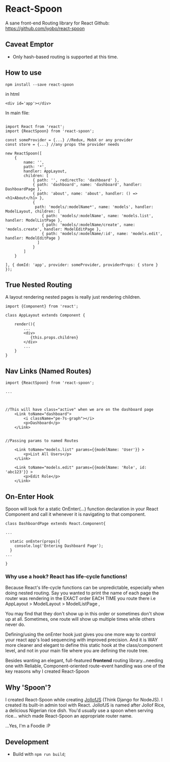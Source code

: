 # React-Spoon

A sane front-end Routing library for React
Github: https://github.com/iyobo/react-spoon

## Caveat Emptor
* Only hash-based routing is supported at this time.


## How to use

```
npm install --save react-spoon
```


in html
```
<div id='app'></div>
```

In main file:
```

import React from 'react';
import {ReactSpoon} from 'react-spoon';

const someProvider = {...} //Redux, MobX or any provider
const store = {...} //any props the provider needs

new ReactSpoon([
    {
        name: '',
        path: '*',
        handler: AppLayout,
        children: [
            { path: '', redirectTo: 'dashboard' },
            { path: 'dashboard', name: 'dashboard', handler: DashboardPage },
            { path: 'about', name: 'about', handler: () => <h1>About</h1> },
            {
             path: 'models/:modelName*', name: 'models', handler: ModelLayout, children: [
                { path: 'models/:modelName', name: 'models.list', handler: ModelListPage },
                { path: 'models/:modelName/create', name: 'models.create', handler: ModelEditPage },
                { path: 'models/:modelName/:id', name: 'models.edit', handler: ModelEditPage }
              ]
            }
        ]
    }

], { domId: 'app', provider: someProvider, providerProps: { store } });
```

## True Nested Routing
A layout rendering nested pages is really just rendering children.
```
import {Component} from 'react';

class AppLayout extends Component {
    
    render(){
        ...
        <div>
           {this.props.children}
        </div>
        ...
    }
}
```

## Nav Links (Named Routes)

```
import {ReactSpoon} from 'react-spoon';

...



//This will have class="active" when we are on the dashboard page
    <Link toName="dashboard">
        <i className="pe-7s-graph"></i>
        <p>Dashboard</p>
    </Link>


//Passing params to named Routes

    <Link toName="models.list" params={{modelName: 'User'}} >
        <p>List All Users</p>
    </Link>

    <Link toName="models.edit" params={{modelName: 'Role', id: 'abc123'}} >
        <p>Edit Role</p>
    </Link>

```

## On-Enter Hook

Spoon will look for a static OnEnter(...) function declaration in your React Component and call it whenever it is navigating to that component.

```
class DashboardPage extends React.Component{

...

  static onEnter(props){
    console.log('Entering Dashboard Page');
  }
...

}
```

### Why use a hook? React has life-cycle functions!

Because React's life-cycle functions can be unpredictable, especially when doing nested routing.
Say you wanted to print the name of each page the router was rendering in the EXACT order EACH TIME you route there i.e AppLayout > ModelLayout > ModelListPage ,

You may find that they don't show up in this order or sometimes don't show up at all. Sometimes, one route will show up multiple times while others never do.

Defining/using the onEnter hook just gives you one more way to control your react app's load sequencing with improved precision. 
And it is WAY more cleaner and elegant to define this static hook at the class/component level, and not in your main file where you are defining the route tree.

Besides wanting an elegant, full-featured **frontend** routing library...needing one with Reliable, Component-oriented route-event handling was one of the key reasons why I created React-Spoon


## Why 'Spoon'?

I created React-Spoon while creating [JollofJS](http://github.com/iyobo/jollofjs) (Think Django for NodeJS). 
I created its built-in admin tool with React.
JollofJS is named after Jollof Rice, a delicious Nigerian rice dish.
You'd usually use a spoon when serving rice... which made React-Spoon an appropriate router name.


...Yes, I'm a Foodie :P


## Development

* Build with `npm run build`;
